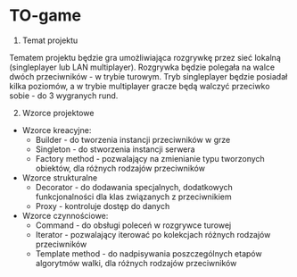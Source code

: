 # TO-game

1. Temat projektu

Tematem projektu będzie gra umożliwiająca rozgrywkę przez sieć lokalną (singleplayer lub LAN multiplayer). Rozgrywka będzie polegała na walce dwóch przeciwników - w trybie turowym. Tryb singleplayer będzie posiadał kilka poziomów, a w trybie multiplayer gracze będą walczyć przeciwko sobie - do 3 wygranych rund.

2. Wzorce projektowe
- Wzorce kreacyjne:
  - Builder - do tworzenia instancji przeciwników w grze
  - Singleton - do stworzenia instancji serwera
  - Factory method - pozwalający na zmienianie typu tworzonych obiektów, dla różnych rodzajów przeciwników
- Wzorce strukturalne
  - Decorator - do dodawania specjalnych, dodatkowych funkcjonalności dla klas związanych z przeciwnikiem
  - Proxy - kontroluje dostęp do danych
- Wzorce czynnościowe:
  - Command - do obsługi poleceń w rozgrywce turowej
  - Iterator - pozwalający iterować po kolekcjach różnych rodzajów przeciwników
  - Template method - do nadpisywania poszczególnych etapów algorytmów walki, dla różnych rodzajów przeciwników
  
